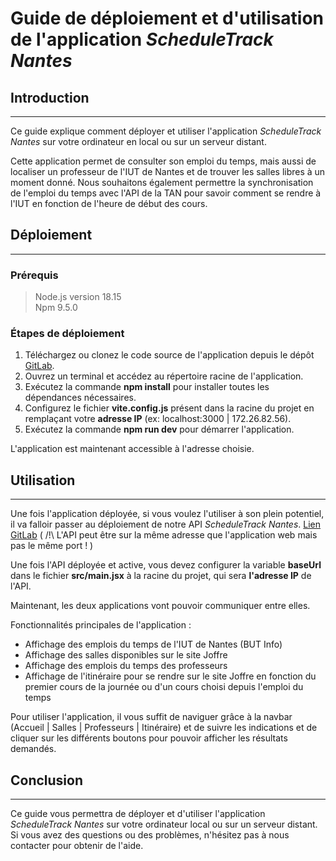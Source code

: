 # Guide de déploiement et d'utilisation de l'application *ScheduleTrack Nantes*

## Introduction
---

Ce guide explique comment déployer et utiliser l'application *ScheduleTrack Nantes* sur votre ordinateur en local ou sur un serveur distant.

Cette application permet de consulter son emploi du temps, mais aussi de localiser un professeur de l'IUT de Nantes et de trouver les salles libres à un moment donné. Nous souhaitons également permettre la synchronisation de l'emploi du temps avec l'API de la TAN pour savoir comment se rendre à l'IUT en fonction de l'heure de début des cours.

## Déploiement
--- 
### Prérequis
>Node.js version 18.15 <br/>
>Npm 9.5.0 <br/>

### Étapes de déploiement
1. Téléchargez ou clonez le code source de l'application depuis le dépôt <a href="https://gitlab.univ-nantes.fr/pub/but/but2/sae4-real-01/eq_init_01_01_angot-mael_blourde-nolan_calcagni-amedeo_chauvelon-quentin_osselin-arthur">GitLab</a>.
2. Ouvrez un terminal et accédez au répertoire racine de l'application.
3. Exécutez la commande **npm install**  pour installer toutes les dépendances nécessaires.
4. Configurez le fichier **vite.config.js** présent dans la racine du projet en remplaçant votre **adresse IP** (ex: localhost:3000 | 172.26.82.56).
5. Exécutez la commande **npm run dev** pour démarrer l'application.

L'application est maintenant accessible à l'adresse choisie.

## Utilisation
---

Une fois l'application déployée, si vous voulez l'utiliser à son plein potentiel, il va falloir passer au déploiement de notre API *ScheduleTrack Nantes*. <a href="">Lien GitLab</a> ( /!\ L'API peut être sur la même adresse que l'application web mais pas le même port ! )

Une fois l'API déployée et active, vous devez configurer la variable **baseUrl** dans le fichier **src/main.jsx** à la racine du projet, qui sera **l'adresse IP** de l'API.

Maintenant, les deux applications vont pouvoir communiquer entre elles.

Fonctionnalités principales de l'application :

- Affichage des emplois du temps de l'IUT de Nantes (BUT Info)
- Affichage des salles disponibles sur le site Joffre
- Affichage des emplois du temps des professeurs
- Affichage de l'itinéraire pour se rendre sur le site Joffre en fonction du premier cours de la journée ou d'un cours choisi depuis l'emploi du temps

Pour utiliser l'application, il vous suffit de naviguer grâce à la navbar (Accueil | Salles | Professeurs | Itinéraire) et de suivre les indications et de cliquer sur les différents boutons pour pouvoir afficher les résultats demandés.

## Conclusion
---
Ce guide vous permettra de déployer et d'utiliser l'application *ScheduleTrack Nantes* sur votre ordinateur local ou sur un serveur distant. Si vous avez des questions ou des problèmes, n'hésitez pas à nous contacter pour obtenir de l'aide.